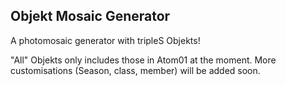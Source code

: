 ## Objekt Mosaic Generator

A photomosaic generator with tripleS Objekts!

"All" Objekts only includes those in Atom01 at the moment. More customisations (Season, class, member) will be added soon.
